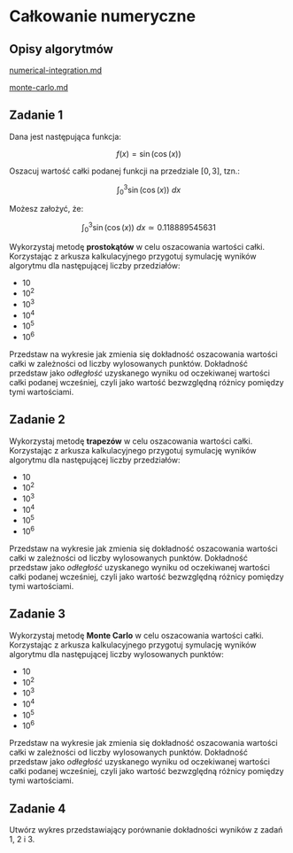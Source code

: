 # Całkowanie numeryczne

## Opisy algorytmów


[numerical-integration.md](../../../../../algorithms/numerical-methods/numerical-integration.md)



[monte-carlo.md](../../../../../algorithms/numerical-methods/monte-carlo.md)


## Zadanie 1

Dana jest następująca funkcja:

$$
f(x) = \sin{(\cos{(x)})}
$$

Oszacuj wartość całki podanej funkcji na przedziale $[0, 3]$, tzn.:

$$
\int_{0}^{3} \sin{(\cos{(x)})} \ dx
$$

Możesz założyć, że:

$$
\int_{0}^{3} \sin{(\cos{(x)})} \ dx \simeq 0.118889545631
$$

Wykorzystaj metodę **prostokątów** w celu oszacowania wartości całki. Korzystając z arkusza kalkulacyjnego przygotuj symulację wyników algorytmu dla następującej liczby przedziałów:

- $10$
- $10^2$
- $10^3$
- $10^4$
- $10^5$
- $10^6$

Przedstaw na wykresie jak zmienia się dokładność oszacowania wartości całki w zależności od liczby wylosowanych punktów. Dokładność przedstaw jako *odłegłość* uzyskanego wyniku od oczekiwanej wartości całki podanej wcześniej, czyli jako wartość bezwzględną różnicy pomiędzy tymi wartościami.

## Zadanie 2

Wykorzystaj metodę **trapezów** w celu oszacowania wartości całki. Korzystając z arkusza kalkulacyjnego przygotuj symulację wyników algorytmu dla następującej liczby przedziałów:

- $10$
- $10^2$
- $10^3$
- $10^4$
- $10^5$
- $10^6$

Przedstaw na wykresie jak zmienia się dokładność oszacowania wartości całki w zależności od liczby wylosowanych punktów. Dokładność przedstaw jako *odłegłość* uzyskanego wyniku od oczekiwanej wartości całki podanej wcześniej, czyli jako wartość bezwzględną różnicy pomiędzy tymi wartościami.

## Zadanie 3

Wykorzystaj metodę **Monte Carlo** w celu oszacowania wartości całki. Korzystając z arkusza kalkulacyjnego przygotuj symulację wyników algorytmu dla następującej liczby wylosowanych punktów:

- $10$
- $10^2$
- $10^3$
- $10^4$
- $10^5$
- $10^6$

Przedstaw na wykresie jak zmienia się dokładność oszacowania wartości całki w zależności od liczby wylosowanych punktów. Dokładność przedstaw jako *odłegłość* uzyskanego wyniku od oczekiwanej wartości całki podanej wcześniej, czyli jako wartość bezwzględną różnicy pomiędzy tymi wartościami.

## Zadanie 4

Utwórz wykres przedstawiający porównanie dokładności wyników z zadań $1$, $2$ i $3$.
